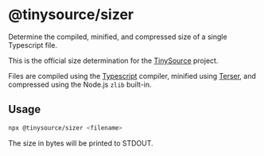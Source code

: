 # @tinysource/sizer

Determine the compiled, minified, and compressed size of a single Typescript file.

This is the official size determination for the [TinySource](https://github.com/tinysource/index) project.

Files are compiled using the [Typescript](https://www.typescriptlang.org/) compiler, minified using [Terser](https://terser.org/), and compressed using the Node.js `zlib` built-in.

## Usage

```bash
npx @tinysource/sizer <filename>
```

The size in bytes will be printed to STDOUT.
